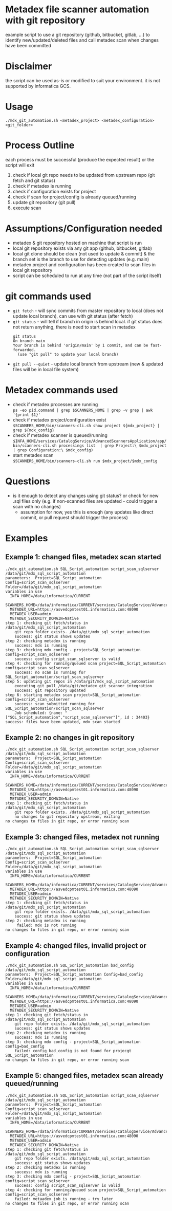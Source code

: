 # Metadex file scanner automation with git repository
example script to use a git repository (github, bitbucket, gitlab, ...) to identify new/updated/deleted files and call metadex scan when changes have been committed

# Disclaimer
the script can be used as-is or modified to suit your environment. 
it is not supported by informatica GCS.

# Usage
`./mdx_git_automation.sh <metadex_project> <metadex_configuration> <git_folder>`

# Process Outline
each process must be successful (produce the expected result) or the script will exit
1. check if local git repo needs to be updated from upstream repo (git fetch and git status)
2. check if metadex is running
3. check if configuration exists for project
4. check if scan for project/config is already queued/running
5. update git repository (git pull)
6. execute scan


# Assumptions/Configuration needed
- metadex & git repository hosted on machine that script is run
- local git repository exists via any git app (github, bitbucket, gitlab)
- local git clone should be clean (not used to update & commit) & the branch set is the branch to use for detecting updates (e.g. main)
- metadex project and configuration has been created to scan files in local git repository
- script can be scheduled to run at any time (not part of the script itself)
   
   
# git commands used

- `git fetch` - will sync commits from master repository to local (does not update local branch), can use with git status (after fetch)
- `git status` - will tell if branch in origin is behind local.  if git status does not return anything, there is need to start scan in metadex
  ```
  git status
  On branch main
  Your branch is behind 'origin/main' by 1 commit, and can be fast-forwarded.
    (use "git pull" to update your local branch)
  ```
- `git pull --quiet` - update local branch from upstream (new & updated files will be in local file system)

# Metadex commands used
- check if metadex processes are running<br/>
  `ps -eo pid,command | grep $SCANNERS_HOME | grep -v grep | awk '{print $1}'`
- check if metadex project/configuration exist<br/>
  `$SCANNERS_HOME/bin/scanners-cli.sh show project ${mdx_project} | grep ${mdx_config}`
- check if metadex scanner is queued/running<br/>
  `$INFA_HOME/services/CatalogService/AdvancedScannersApplication/app/bin/scanners-cli.sh processings list  | grep Project:\ $mdx_project | grep Configuration:\ $mdx_config)`
- start metadex scan<br/>
  `$SCANNERS_HOME/bin/scanners-cli.sh run $mdx_project/$mdx_config`

# Questions

- is it enough to detect any changes using git status?   or check for new .sql files only (e.g. if non-scanned files are updated - could trigger a scan with no changes)
  - assumption for now, yes this is enough (any updates like direct commit, or pull request should trigger the process)
 
  
# Examples

## Example 1: changed files, metadex scan started
```
./mdx_git_automation.sh SQL_Script_automation script_scan_sqlserver /data/git/mdx_sql_script_automation
parameters:  Project=SQL_Script_automation Config=script_scan_sqlserver Folder=/data/git/mdx_sql_script_automation
variables in use
  INFA_HOME=/data/informatica/CURRENT
  SCANNERS_HOME=/data/informatica/CURRENT/services/CatalogService/AdvancedScannersApplication/app
  METADEX_URL=https://asvedcpmtest01.informatica.com:48090
  METADEX_USER=admin
  METADEX_SECURITY_DOMAIN=Native
step 1: checking git fetch/status in /data/git/mdx_sql_script_automation
    git repo folder exists. /data/git/mdx_sql_script_automation
    success: git status shows updates
step 2: checking metadex is running
    success: mdx is running
step 3: checking mdx config - project=SQL_Script_automation config=script_scan_sqlserver
    success: config script_scan_sqlserver is valid
step 4: checking for running/queued scan project=SQL_Script_automation config=script_scan_sqlserver
    success: no scan is running for SQL_Script_automation/script_scan_sqlserver
step 5: updating git repos in /data/git/mdx_sql_script_automation
    executing git pull /data/git/metadex_git_scanner_integration
    success: git repository updated
step 6: starting metadex scan project=SQL_Script_automation config=script_scan_sqlserver
    success: scan submitted running for SQL_Script_automation/script_scan_sqlserver
    Job scheduled: {name: "["SQL_Script_automation","script_scan_sqlserver"]", id : 34403}
success: files have been updated, mdx scan started
```

## Example 2:  no changes in git repository
```
./mdx_git_automation.sh SQL_Script_automation script_scan_sqlserver /data/git/mdx_sql_script_automation
parameters:  Project=SQL_Script_automation Config=script_scan_sqlserver Folder=/data/git/mdx_sql_script_automation
variables in use
  INFA_HOME=/data/informatica/CURRENT
  SCANNERS_HOME=/data/informatica/CURRENT/services/CatalogService/AdvancedScannersApplication/app
  METADEX_URL=https://asvedcpmtest01.informatica.com:48090
  METADEX_USER=admin
  METADEX_SECURITY_DOMAIN=Native
step 1: checking git fetch/status in /data/git/mdx_sql_script_automation
    git repo folder exists. /data/git/mdx_sql_script_automation
    no changes to git repository upstream, exiting
no changes to files in git repo, or error running scan
```

## Example 3: changed files, metadex not running
```
./mdx_git_automation.sh SQL_Script_automation script_scan_sqlserver /data/git/mdx_sql_script_automation
parameters:  Project=SQL_Script_automation Config=script_scan_sqlserver Folder=/data/git/mdx_sql_script_automation
variables in use
  INFA_HOME=/data/informatica/CURRENT
  SCANNERS_HOME=/data/informatica/CURRENT/services/CatalogService/AdvancedScannersApplication/app
  METADEX_URL=https://asvedcpmtest01.informatica.com:48090
  METADEX_USER=admin
  METADEX_SECURITY_DOMAIN=Native
step 1: checking git fetch/status in /data/git/mdx_sql_script_automation
    git repo folder exists. /data/git/mdx_sql_script_automation
    success: git status shows updates
step 2: checking metadex is running
     failed: mdx is not running
no changes to files in git repo, or error running scan
```

## Example 4: changed files, invalid project or configuration
```
./mdx_git_automation.sh SQL_Script_automation bad_config /data/git/mdx_sql_script_automation
parameters:  Project=SQL_Script_automation Config=bad_config Folder=/data/git/mdx_sql_script_automation
variables in use
  INFA_HOME=/data/informatica/CURRENT
  SCANNERS_HOME=/data/informatica/CURRENT/services/CatalogService/AdvancedScannersApplication/app
  METADEX_URL=https://asvedcpmtest01.informatica.com:48090
  METADEX_USER=admin
  METADEX_SECURITY_DOMAIN=Native
step 1: checking git fetch/status in /data/git/mdx_sql_script_automation
    git repo folder exists. /data/git/mdx_sql_script_automation
    success: git status shows updates
step 2: checking metadex is running
    success: mdx is running
step 3: checking mdx config - project=SQL_Script_automation config=bad_config
    failed: config bad_config is not found for projecgt SQL_Script_automation
no changes to files in git repo, or error running scan
```

## Example 5: changed files, metadex scan already queued/running
```
./mdx_git_automation.sh SQL_Script_automation script_scan_sqlserver /data/git/mdx_sql_script_automation
parameters:  Project=SQL_Script_automation Config=script_scan_sqlserver Folder=/data/git/mdx_sql_script_automation
variables in use
  INFA_HOME=/data/informatica/CURRENT
  SCANNERS_HOME=/data/informatica/CURRENT/services/CatalogService/AdvancedScannersApplication/app
  METADEX_URL=https://asvedcpmtest01.informatica.com:48090
  METADEX_USER=admin
  METADEX_SECURITY_DOMAIN=Native
step 1: checking git fetch/status in /data/git/mdx_sql_script_automation
    git repo folder exists. /data/git/mdx_sql_script_automation
    success: git status shows updates
step 2: checking metadex is running
    success: mdx is running
step 3: checking mdx config - project=SQL_Script_automation config=script_scan_sqlserver
    success: config script_scan_sqlserver is valid
step 4: checking for running/queued scan project=SQL_Script_automation config=script_scan_sqlserver
    failed: metaadex job is running - try later
no changes to files in git repo, or error running scan
```